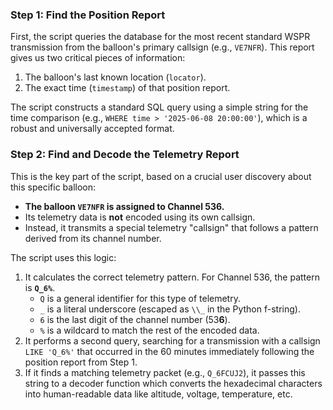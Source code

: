 ### Step 1: Find the Position Report

First, the script queries the database for the most recent standard WSPR transmission from the balloon's primary callsign (e.g., `VE7NFR`). This report gives us two critical pieces of information:

1. The balloon's last known location (`locator`).
2. The exact time (`timestamp`) of that position report.

The script constructs a standard SQL query using a simple string for the time comparison (e.g., `WHERE time > '2025-06-08 20:00:00'`), which is a robust and universally accepted format.

### Step 2: Find and Decode the Telemetry Report

This is the key part of the script, based on a crucial user discovery about this specific balloon:

- **The balloon `VE7NFR` is assigned to Channel 536.**
- Its telemetry data is **not** encoded using its own callsign.
- Instead, it transmits a special telemetry "callsign" that follows a pattern derived from its channel number.

The script uses this logic:

1. It calculates the correct telemetry pattern. For Channel 536, the pattern is **`Q_6%`**.
   - `Q` is a general identifier for this type of telemetry.
   - `_` is a literal underscore (escaped as `\\_` in the Python f-string).
   - `6` is the last digit of the channel number (53**6**).
   - `%` is a wildcard to match the rest of the encoded data.
2. It performs a second query, searching for a transmission with a callsign `LIKE 'Q_6%'` that occurred in the 60 minutes immediately following the position report from Step 1.
3. If it finds a matching telemetry packet (e.g., `Q_6FCUJ2`), it passes this string to a decoder function which converts the hexadecimal characters into human-readable data like altitude, voltage, temperature, etc.
